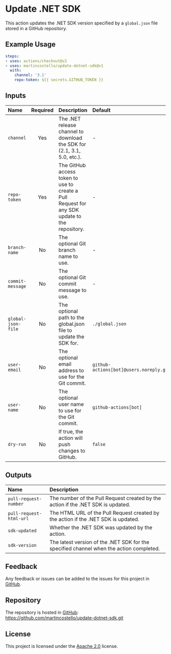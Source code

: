 # Update .NET SDK

This action updates the .NET SDK version specified by a `global.json` file stored in a GitHub repository.

## Example Usage

```yml
steps:
- uses: actions/checkout@v2
- uses: martincostello/update-dotnet-sdk@v1
  with:
    channel: '3.1'
    repo-token: ${{ secrets.GITHUB_TOKEN }}
```

## Inputs

| **Name** | **Required** | **Description** | **Default** |
|:--|:-:|:--|:--|
| `channel` | Yes | The .NET release channel to download the SDK for (2.1, 3.1, 5.0, etc.). | - |
| `repo-token` | Yes | The GitHub access token to use to create a Pull Request for any SDK update to the repository. | - |
| `branch-name` | No | The optional Git branch name to use. | - |
| `commit-message` | No | The optional Git commit message to use. | - |
| `global-json-file` | No | The optional path to the global.json file to update the SDK for. | `./global.json` |
| `user-email` | No | The optional email address to use for the Git commit. | `github-actions[bot]@users.noreply.github.com` |
| `user-name` | No | The optional user name to use for the Git commit. | `github-actions[bot]` |
| `dry-run` | No | If true, the action will push changes to GitHub. | `false` |

## Outputs

| **Name** | **Description** |
|:--|:--|
| `pull-request-number` | The number of the Pull Request created by the action if the .NET SDK is updated. |
| `pull-request-html-url` | The HTML URL of the Pull Request created by the action if the .NET SDK is updated. |
| `sdk-updated` | Whether the .NET SDK was updated by the action. |
| `sdk-version` | The latest version of the .NET SDK for the specified channel when the action completed. |

## Feedback

Any feedback or issues can be added to the issues for this project in [GitHub](https://github.com/martincostello/update-dotnet-sdk/issues).

## Repository

The repository is hosted in [GitHub](https://github.com/martincostello/update-dotnet-sdk): https://github.com/martincostello/update-dotnet-sdk.git

## License

This project is licensed under the [Apache 2.0](https://www.apache.org/licenses/LICENSE-2.0.txt) license.
